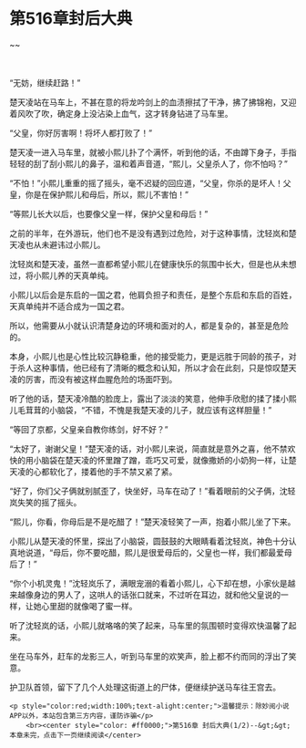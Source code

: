 # 第516章封后大典
~~
    	    <p name="pagetop" href="javascript:void(0);" onclick="return false" style="line-height: 35px;padding: 10px;color: #333;"> </p><p>“无妨，继续赶路！”</p><p>楚天凌站在马车上，不甚在意的将龙吟剑上的血渍擦拭了干净，拂了拂锦袍，又迎着风吹了吹，确定身上没沾染上血气，这才转身钻进了马车里。</p><p>“父皇，你好厉害啊！将坏人都打败了！”</p><p>楚天凌一进入马车里，就被小熙儿扑了个满怀，听到他的话，不由蹲下身子，手指轻轻的刮了刮小熙儿的鼻子，温和着声音道，“熙儿，父皇杀人了，你不怕吗？”</p><p>“不怕！”小熙儿重重的摇了摇头，毫不迟疑的回应道，“父皇，你杀的是坏人！父皇，你是在保护熙儿和母后，所以，熙儿不害怕！”</p><p>“等熙儿长大以后，也要像父皇一样，保护父皇和母后！”</p><p>之前的半年，在外游玩，他们也不是没有遇到过危险，对于这种事情，沈轻岚和楚天凌也从未避讳过小熙儿。</p><p>沈轻岚和楚天凌，虽然一直都希望小熙儿在健康快乐的氛围中长大，但是也从未想过，将小熙儿养的天真单纯。</p><p>小熙儿以后会是东启的一国之君，他肩负担子和责任，是整个东启和东启的百姓，天真单纯并不适合成为一国之君。</p><p>所以，他需要从小就认识清楚身边的环境和面对的人，都是复杂的，甚至是危险的。</p><p>本身，小熙儿也是心性比较沉静稳重，他的接受能力，更是远胜于同龄的孩子，对于杀人这种事情，他已经有了清晰的概念和认知，所以才会在此刻，只是惊叹楚天凌的厉害，而没有被这样血腥危险的场面吓到。</p><p>听了他的话，楚天凌冷酷的脸庞上，露出了淡淡的笑意，他伸手欣慰的揉了揉小熙儿毛茸茸的小脑袋，“不错，不愧是我楚天凌的儿子，就应该有这样胆量！”</p><p>“等回了京都，父皇亲自教你练剑，好不好？”</p><p>“太好了，谢谢父皇！”楚天凌的话，对小熙儿来说，简直就是意外之喜，他不禁欢快的用小脑袋在楚天凌的怀里蹭了蹭，乖巧又可爱，就像撒娇的小奶狗一样，让楚天凌的心都软化了，搂着他的手不禁又紧了紧。</p><p>“好了，你们父子俩就别腻歪了，快坐好，马车在动了！”看着眼前的父子俩，沈轻岚失笑的摇了摇头。</p><p>“熙儿，你看，你母后是不是吃醋了！”楚天凌轻笑了一声，抱着小熙儿坐了下来。</p><p>小熙儿从楚天凌的怀里，探出了小脑袋，圆鼓鼓的大眼睛看着沈轻岚，神色十分认真地说道，“母后，你不要吃醋，熙儿是很爱母后的，父皇也一样，我们都最爱母后了！”</p><p>“你个小机灵鬼！”沈轻岚乐了，满眼宠溺的看着小熙儿，心下却在想，小家伙是越来越像身边的男人了，这哄人的话张口就来，不过听在耳边，就和他父皇说的一样，让她心里甜的就像喝了蜜一样。</p><p>听了沈轻岚的话，小熙儿就咯咯的笑了起来，马车里的氛围顿时变得欢快温馨了起来。</p><p>坐在马车外，赶车的龙影三人，听到马车里的欢笑声，脸上都不约而同的浮出了笑意。</p><p>护卫队首领，留下了几个人处理这街道上的尸体，便继续护送马车往王宫去。</p>
    	
   	<p style="color:red;width:100%;text-alight:center;">温馨提示：除妙阅小说APP以外，本站包含第三方内容，谨防诈骗</p>
    	<br><center style="color: #ff0000;">第516章 封后大典(1/2)--&gt;&gt;本章未完，点击下一页继续阅读</center>
    	